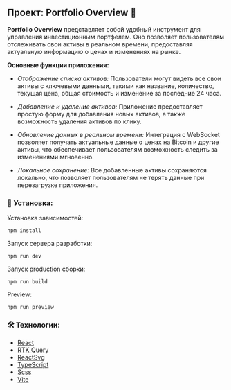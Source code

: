 ## Проект: Portfolio Overview 💼

**Portfolio Overview** представляет собой удобный инструмент для управления инвестиционным портфелем. Оно позволяет пользователям отслеживать свои активы в реальном времени, предоставляя актуальную информацию о ценах и изменениях на рынке.

**Основные функции приложения:**

- *Отображение списка активов:* Пользователи могут видеть все свои активы с ключевыми данными, такими как название, количество, текущая цена, общая стоимость и изменение за последние 24 часа.

- *Добавление и удаление активов:* Приложение предоставляет простую форму для добавления новых активов, а также возможность удаления активов по клику.

- *Обновление данных в реальном времени:* Интеграция с WebSocket позволяет получать актуальные данные о ценах на Bitcoin и другие активы, что обеспечивает пользователям возможность следить за изменениями мгновенно.

- *Локальное сохранение:* Все добавленные активы сохраняются локально, что позволяет пользователям не терять данные при перезагрузке приложения.

### 🚀 Установка:

Установка зависимостей:
```
npm install
```
Запуск сервера разработки:
```
npm run dev
```
Запуск production сборки:
```
npm run build
```
Preview: 
```
npm run preview
```


### 🛠️ Технологии:

- [React](https://react.dev/)
- [RTK Query](https://redux-toolkit.js.org/rtk-query/overview)
- [ReactSvg](https://github.com/tanem/react-svg)
- [TypeScript](https://www.typescriptlang.org/)
- [Scss](https://sass-lang.com/)
- [Vite](https://vitejs.dev/)
